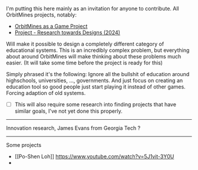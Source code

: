 I'm putting this here mainly as an invitation for anyone to contribute. All OrbitMines projects, notably: 
- [OrbitMines as a Game Project](https://orbitmines.com/archive/2024-02-orbitmines-as-a-game-project)
- [Project - Research towards Designs (2024)](https://github.com/orbitmines/archive/blob/main/projects/Project%20-%20Research%20towards%20Designs%20(2024).md)

Will make it possible to design a completely different category of educational systems. This is an incredibly complex problem, but everything about around OrbitMines will make thinking about these problems much easier. (It will take some time before the project is ready for this)

Simply phrased it's the following: Ignore all the bullshit of education around highschools, universities, ..., governments. And just focus on creating an education tool so good people just start playing it instead of other games. Forcing adaption of old systems.

- [ ] This will also require some research into finding projects that have similar goals, I've not yet done this properly.

---

Innovation research, James Evans from Georgia Tech ?

---

Some projects
- [[Po-Shen Loh]] https://www.youtube.com/watch?v=5J1vit-3Y0U
- 

